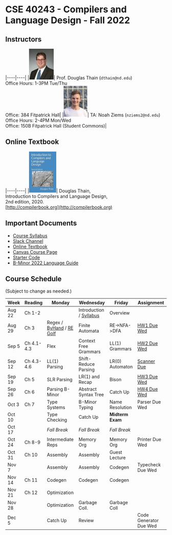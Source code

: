 # CSE 40243 - Compilers and Language Design - Fall 2022

## Instructors

|----|----|
|![](images/dthain-small.jpg)| Prof. Douglas Thain (`dthain@nd.edu`)<br> Office Hours: 1-3PM Tue/Thu <br> Office: 384 Fitpatrick Hall|
|![](images/nziems2-small.jpg)| TA: Noah Ziems (`nziems2@nd.edu`)<br> Office Hours: 2-4PM Mon/Wed <br> Office: 150B Fitpatrick Hall (Student Commons)|

## Online Textbook

|----|----|
|![](images/compilerbook-small.jpg)| Douglas Thain,<br>Introduction to Compilers and Language Design,<br>2nd edition, 2020.<br>[http://compilerbook.org](http://compilerbook.org)

## Important Documents

- [Course Syllabus](syllabus.md)
- [Slack Channel](https://nd-cse.slack.com/channels/compilers-fa22)
- [Online Textbook](http://compilerbook.org)
- [Canvas Course Page](https://canvas.nd.edu/courses/52550)
- [Starter Code](https://github.com/dthain/compilerbook-starter-code)
- [B-Minor 2022 Language Guide](bminor.md)

## Course Schedule

(Subject to change as needed.)

|Week | Reading | Monday | Wednesday | Friday | Assignment |
|-----|---------|-------|------------|--------|------------|
|Aug 22 | Ch 1-2     |                 | Introduction / [Syllabus](syllabus.md)  | Overview        |  |
|Aug 29 | Ch 3       | Regex / [ByHand](https://github.com/cooperative-computing-lab/cctools/blob/master/dttools/src/jx_parse.c#L254) / [RE Golf](http://alf.nu/RegexGolf?world=regex&level=r02) | Finite Automata       | RE->NFA->DFA    | [HW1 Due Wed](homework.md) | 
|Sep 5  | Ch 4.1-4.3 | Flex            | Context Free Grammars | LL(1) Grammars  | [HW2 Due Wed](homework.md) | 
|Sep 12 | Ch 4.3-4.6 | LL(1) Parsing   | Shift-Reduce Parsing  | LR(0) Automaton | [Scanner Due](scanner.md) |
|Sep 19 | Ch 5       | SLR Parsing     | LR(1) and Recap       | Bison           | [HW3 Due Wed](homework.md) |
|Sep 26 | Ch 6       | Parsing B-Minor | Abstract Syntax Tree  | Catch Up        | [HW4 Due Wed](homework.md) |
|Oct 3  | Ch 7       | Type Systems    | B-Minor Typing        | Name Resolution  | Parser Due Wed |
|Oct 10 |            | Type Checking   | Catch Up              | **Midterm Exam** |                   |
|Oct 17 |            | *Fall Break*    | *Fall Break*          | *Fall Break*     |                   |
|Oct 24 | Ch 8-9     | Intermediate Reps | Memory Org          | Memory Org       | Printer Due Wed   |
|Oct 31 | Ch 10      | Assembly        | Assembly              | Guest Lecture    |                   |
|Nov 7  |            | Assembly        | Assembly              | Codegen          | Typecheck Due Wed |
|Nov 14 | Ch 11      | Codegen         | Codegen               | Codegen          |                   |
|Nov 21 | Ch 12      | Optimization    |                       |                  |                   |
|Nov 28 |            | Optimization    | Garbage Coll.         | Garbage Coll     |
|Dec 5  |            | Catch Up        | Review                |                  |  Code Generator Due Wed|
